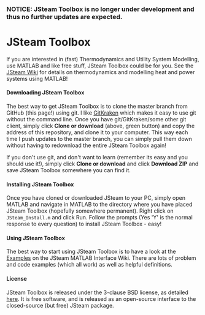 ### NOTICE: JSteam Toolbox is no longer under development and thus no further updates are expected.

# JSteam Toolbox
If you are interested in (fast) Thermodynamics and Utility System Modelling, use MATLAB and like free stuff, JSteam Toolbox could be for you. See the [JSteam Wiki](https://www.controlengineering.co.nz/Wikis/JSteam/pmwiki.php/Matlab/Main) for details on thermodynamics and modelling heat and power systems using MATLAB!

#### Downloading JSteam Toolbox
The best way to get JSteam Toolbox is to clone the master branch from GitHub (this page!) using git. I like [GitKraken](https://www.gitkraken.com/) which makes it easy to use git without the command line. Once you have git/GitKraken/some other git client, simply click **Clone or download** (above, green button) and copy the address of this repository, and clone it to your computer. This way each time I push updates to the master branch, you can simply pull them down without having to redownload the entire JSteam Toolbox again! 

If you don't use git, and don't want to learn (remember its easy and you should use it!), simply click **Clone or download** and click **Download ZIP** and save JSteam Toolbox somewhere you can find it.

#### Installing JSteam Toolbox
Once you have cloned or downloaded JSteam to your PC, simply open MATLAB and navigate in MATLAB to the directory where you have placed JSteam Toolbox (hopefully somewhere permanent). Right click on `JSteam_Install.m` and click Run. Follow the prompts (Yes 'Y' is the normal response to every question) to install JSteam Toolbox - easy!

#### Using JSteam Toolbox
The best way to start using JSteam Toolbox is to have a look at the [Examples](https://www.controlengineering.co.nz/Wikis/JSteam/pmwiki.php/Matlab/Examples) on the JSteam MATLAB Interface Wiki. There are lots of problem and code examples (which all work) as well as helpful definitions. 

#### License
JSteam Toolbox is released under the 3-clause BSD license, as detailed [here](https://www.controlengineering.co.nz/Wikis/JSteam/pmwiki.php/Matlab/License). It is free software, and is released as an open-source interface to the closed-source (but free) JSteam package.
